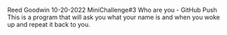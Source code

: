 Reed Goodwin 
10-20-2022
MiniChallenge#3 Who are you - GitHub Push
This is a program that will ask you what your name is and when you woke up and repeat it back to you.
